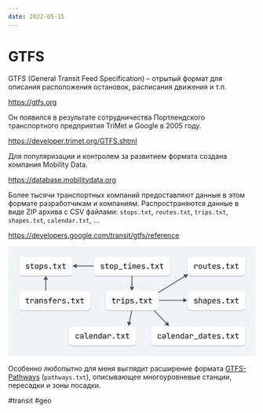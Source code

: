 ```yaml
---
date: 2022-05-15
---
```


# GTFS

GTFS (General Transit Feed Specification) – отрытый формат для описания
расположения остановок, расписания движения и т.п.

https://gtfs.org

Он появился в результате сотрудничества Портлендского транспортного предприятия TriMet и Google
в 2005 году.

https://developer.trimet.org/GTFS.shtml

Для популяризации и контролем за развитием формата создана компания
Mobility Data.

https://database.mobilitydata.org

Более тысячи транспортных компаний предоставляют данные
в этом формате разработчикам и компаниям.
Распространяются данные в виде ZIP архива с CSV файлами: `stops.txt`,
`routes.txt`, `trips.txt`, `shapes.txt`, `calendar.txt`, ...

https://developers.google.com/transit/gtfs/reference

![GTFS](../2022/gtfs.png "GTFS")

Особенно любопытно для меня выглядит расширение формата [GTFS-Pathways](https://docs.google.com/document/d/1qJOTe4m_a4dcJnvXYt4smYj4QQ1ejZ8CvLBYzDM5IyM)
(`pathways.txt`), описывающее многоуровневые станции, пересадки и зоны посадки.

#transit #geo
